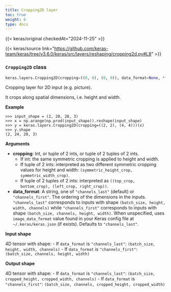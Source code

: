 ```yaml
---
title: Cropping2D layer
toc: true
weight: 6
type: docs
---
```


{{< keras/original checkedAt="2024-11-25" >}}

{{< keras/source link="https://github.com/keras-team/keras/tree/v3.6.0/keras/src/layers/reshaping/cropping2d.py#L8" >}}

### `Cropping2D` class

```python
keras.layers.Cropping2D(cropping=((0, 0), (0, 0)), data_format=None, **kwargs)
```

Cropping layer for 2D input (e.g. picture).

It crops along spatial dimensions, i.e. height and width.

**Example**

```console
>>> input_shape = (2, 28, 28, 3)
>>> x = np.arange(np.prod(input_shape)).reshape(input_shape)
>>> y = keras.layers.Cropping2D(cropping=((2, 2), (4, 4)))(x)
>>> y.shape
(2, 24, 20, 3)
```

**Arguments**

- **cropping**: Int, or tuple of 2 ints, or tuple of 2 tuples of 2 ints.
  - If int: the same symmetric cropping is applied to height and width.
  - If tuple of 2 ints: interpreted as two different symmetric cropping values for height and width: `(symmetric_height_crop, symmetric_width_crop)`.
  - If tuple of 2 tuples of 2 ints: interpreted as `((top_crop, bottom_crop), (left_crop, right_crop))`.
- **data_format**: A string, one of `"channels_last"` (default) or `"channels_first"`. The ordering of the dimensions in the inputs. `"channels_last"` corresponds to inputs with shape `(batch_size, height, width, channels)` while `"channels_first"` corresponds to inputs with shape `(batch_size, channels, height, width)`. When unspecified, uses `image_data_format` value found in your Keras config file at `~/.keras/keras.json` (if exists). Defaults to `"channels_last"`.

**Input shape**

4D tensor with shape: - If `data_format` is `"channels_last"`: `(batch_size, height, width, channels)` - If `data_format` is `"channels_first"`: `(batch_size, channels, height, width)`

**Output shape**

4D tensor with shape: - If `data_format` is `"channels_last"`: `(batch_size, cropped_height, cropped_width, channels)` - If `data_format` is `"channels_first"`: `(batch_size, channels, cropped_height, cropped_width)`
